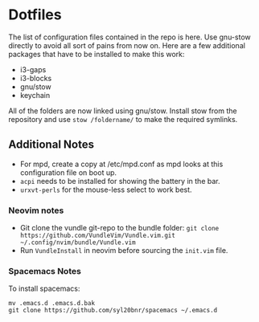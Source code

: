 # Dotfiles

The list of configuration files contained in the repo is here. Use gnu-stow directly to avoid all sort of pains from now on. Here are a few additional packages that have to be installed to make this work:

- i3-gaps
- i3-blocks
- gnu/stow
- keychain


All of the folders are now linked using gnu/stow. Install stow from the repository and use `stow /foldername/` to make the required symlinks.

## Additional Notes

- For mpd, create a copy at /etc/mpd.conf as mpd looks at this configuration file on boot up.
- `acpi` needs to be installed for showing the battery in the bar.
- `urxvt-perls` for the mouse-less select to work best.

### Neovim notes

- Git clone the vundle git-repo to the bundle folder:
    `git clone https://github.com/VundleVim/Vundle.vim.git ~/.config/nvim/bundle/Vundle.vim`
- Run `VundleInstall` in neovim before sourcing the `init.vim` file.

### Spacemacs Notes

To install spacemacs:

```
mv .emacs.d .emacs.d.bak
git clone https://github.com/syl20bnr/spacemacs ~/.emacs.d
```
